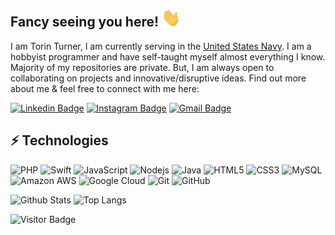 ## Fancy seeing you here! <img src="https://github.com/TorinTurner/TorinTurner/blob/main/wave.gif?raw=true" width="30px">

I am Torin Turner, I am currently serving in the [United States Navy](https://navy.mil/). I am a hobbyist programmer and have self-taught myself almost everything I know. Majority of my repositories are private. But, I am always open to collaborating on projects and innovative/disruptive ideas. Find out more about me & feel free to connect with me here:

[![Linkedin Badge](https://img.shields.io/badge/-torinturner-blue?style=flat-square&logo=Linkedin&logoColor=white&link=https://www.linkedin.com/in/torinturner/)](https://www.linkedin.com/in/torinturner/)
[![Instagram Badge](https://img.shields.io/badge/-fastminded-purple?style=flat-square&logo=instagram&logoColor=white&link=https://instagram.com/fastminded/)](https://instagram.com/fastminded)
[![Gmail Badge](https://img.shields.io/badge/-torinnturner@gmail.com-c14438?style=flat-square&logo=Gmail&logoColor=white&link=mailto:torinturner1@gmail.com)](mailto:torinturner@gmail.com)

## ⚡ Technologies

![PHP](https://img.shields.io/badge/-PHP-181717?style=flat-square&logo=php)
![Swift](https://img.shields.io/badge/-Swift-181717?style=flat-square&logo=swift)
![JavaScript](https://img.shields.io/badge/-JavaScript-black?style=flat-square&logo=javascript)
![Nodejs](https://img.shields.io/badge/-Nodejs-black?style=flat-square&logo=Node.js)
![Java](https://img.shields.io/badge/-java-E34A86?style=flat-square&logo=java)
![HTML5](https://img.shields.io/badge/-HTML5-E34F26?style=flat-square&logo=html5&logoColor=white)
![CSS3](https://img.shields.io/badge/-CSS3-1572B6?style=flat-square&logo=css3)
![MySQL](https://img.shields.io/badge/-MySQL-black?style=flat-square&logo=mysql)
![Amazon AWS](https://img.shields.io/badge/Amazon%20AWS-232F3E?style=flat-square&logo=amazon-aws)
![Google Cloud](https://img.shields.io/badge/Google%20Cloud-black?style=flat-square&logo=google-cloud)
![Git](https://img.shields.io/badge/-Git-black?style=flat-square&logo=git)
![GitHub](https://img.shields.io/badge/-GitHub-181717?style=flat-square&logo=github)


![Github Stats](https://github-readme-stats.vercel.app/api?username=TorinTurner&count_private=true&show_icons=true&include_all_commits=true)
![Top Langs](https://github-readme-stats.vercel.app/api/top-langs/?username=TorinTurner&hide=TeX&layout=compact)

![Visitor Badge](https://visitor-badge.laobi.icu/badge?page_id=TorinTurner.TorinTurner)
